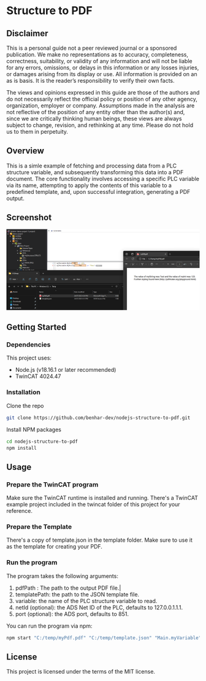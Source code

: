 # Structure to PDF

## Disclaimer

This is a personal guide not a peer reviewed journal or a sponsored publication. We make
no representations as to accuracy, completeness, correctness, suitability, or validity of any
information and will not be liable for any errors, omissions, or delays in this information or any
losses injuries, or damages arising from its display or use. All information is provided on an as
is basis. It is the reader’s responsibility to verify their own facts.

The views and opinions expressed in this guide are those of the authors and do not
necessarily reflect the official policy or position of any other agency, organization, employer or
company. Assumptions made in the analysis are not reflective of the position of any entity
other than the author(s) and, since we are critically thinking human beings, these views are
always subject to change, revision, and rethinking at any time. Please do not hold us to them
in perpetuity.

## Overview

This is a simle example of fetching and processing data from a PLC structure variable, and subsequently transforming this data into a PDF document. The core functionality involves accessing a specific PLC variable via its name, attempting to apply the contents of this variable to a predefined template, and, upon successful integration, generating a PDF output. 

## Screenshot

![image](./docs/images/Screenshot.png)

## Getting Started

### Dependencies

This project uses:

* Node.js (v18.16.1 or later recommended)
* TwinCAT 4024.47

### Installation

Clone the repo

```bash
git clone https://github.com/benhar-dev/nodejs-structure-to-pdf.git
```

Install NPM packages
```bash
cd nodejs-structure-to-pdf
npm install
```
## Usage

### Prepare the TwinCAT program
Make sure the TwinCAT runtime is installed and running. There's a TwinCAT example project included in the twincat folder of this project for your reference.

### Prepare the Template
There's a copy of template.json in the template folder. Make sure to use it as the template for creating your PDF.

### Run the program
The program takes the following arguments:

1. pdfPath : The path to the output PDF file.|
2. templatePath: the path to the JSON template file.
3. variable: the name of the PLC structure variable to read.
4. netId (optional): the ADS Net ID of the PLC, defaults to 127.0.0.1.1.1.
5. port (optional): the ADS port, defaults to 851.

You can run the program via npm:

```bash
npm start "C:/temp/myPdf.pdf" "C:/temp/template.json" "Main.myVariable" "127.0.0.1.1.1" 851
```

## License
This project is licensed under the terms of the MIT license.